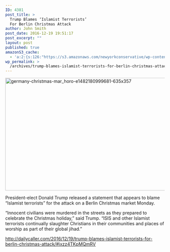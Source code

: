 ```yaml
---
ID: 4381
post_title: >
  Trump Blames ‘Islamist Terrorists’
  For Berlin Christmas Attack
author: John Smith
post_date: 2016-12-19 19:51:17
post_excerpt: ""
layout: post
published: true
amazonS3_cache:
  - 'a:2:{s:126:"https://s3.amazonaws.com/newyorkconservative/wp-content/uploads/2016/12/19195016/Germany-Christmas-Mar_Horo-e1482180999681.jpg";a:1:{s:9:"timestamp";i:1482195077;}s:134:"https://s3.amazonaws.com/newyorkconservative/wp-content/uploads/2016/12/19195016/Germany-Christmas-Mar_Horo-e1482180999681-635x357.jpg";a:1:{s:9:"timestamp";i:1482195077;}}'
wp_permalink: >
  /archives/trump-blames-islamist-terrorists-for-berlin-christmas-attack/
---
```

<a href="https://s3.amazonaws.com/newyorkconservative/wp-content/uploads/2016/12/19195016/Germany-Christmas-Mar_Horo-e1482180999681-635x357.jpg"><img class="alignnone size-full wp-image-4382" src="https://s3.amazonaws.com/newyorkconservative/wp-content/uploads/2016/12/19195016/Germany-Christmas-Mar_Horo-e1482180999681-635x357.jpg" alt="germany-christmas-mar_horo-e1482180999681-635x357" width="635" height="357" /></a>

President-elect Donald Trump released a statement that appears to blame “Islamist terrorists” for the attack on a Berlin Christmas market Monday.

“Innocent civilians were murdered in the streets as they prepared to celebrate the Christmas holiday,” said Trump. “ISIS and other Islamist terrorists continually slaughter Christians in their communities and places of worship as part of their global jihad.”
<div><a href="http://dailycaller.com/2016/12/19/trump-blames-islamist-terrorists-for-berlin-christmas-attack/#ixzz4TKpMQmRV">http://dailycaller.com/2016/12/19/trump-blames-islamist-terrorists-for-berlin-christmas-attack/#ixzz4TKpMQmRV</a></div>